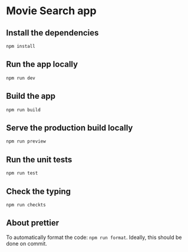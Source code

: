 # Movie Search app

## Install the dependencies

`npm install`

## Run the app locally

`npm run dev`

## Build the app

`npm run build`

## Serve the production build locally

`npm run preview`

## Run the unit tests

`npm run test`

## Check the typing

`npm run checkts`

## About prettier
To automatically format the code: `npm run format`.
Ideally, this should be done on commit.
